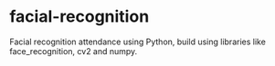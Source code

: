 # facial-recognition

Facial recognition attendance using Python, build using libraries like face_recognition, cv2 and numpy.
